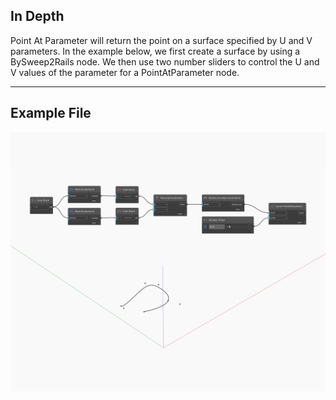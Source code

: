 ## In Depth
Point At Parameter will return the point on a surface specified by U and V parameters. In the example below, we first create a surface by using a BySweep2Rails node. We then use two number sliders to control the U and V values of the parameter for a PointAtParameter node.
___
## Example File

![PointAtParameter](./Autodesk.DesignScript.Geometry.Curve.PointAtParameter_img.jpg)

